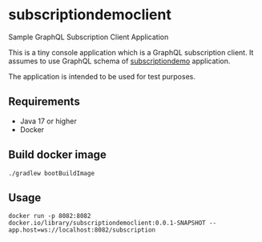 # subscriptiondemoclient
Sample GraphQL Subscription Client Application

This is a tiny console application which is a GraphQL subscription client. It assumes to use GraphQL schema of [subscriptiondemo](https://github.com/andrey-nakin/subscriptiondemo) application.

The application is intended to be used for test purposes.

## Requirements

* Java 17 or higher
* Docker

## Build docker image

```shell
./gradlew bootBuildImage
```

## Usage

```shell
docker run -p 8082:8082 docker.io/library/subscriptiondemoclient:0.0.1-SNAPSHOT --app.host=ws://localhost:8082/subscription
```
